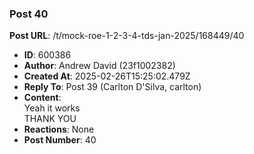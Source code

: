 ### Post 40
**Post URL**: /t/mock-roe-1-2-3-4-tds-jan-2025/168449/40
- **ID**: 600386
- **Author**: Andrew David (23f1002382)
- **Created At**: 2025-02-26T15:25:02.479Z
- **Reply To**: Post 39 (Carlton D'Silva, carlton)
- **Content**:  
  Yeah it works<br>
THANK YOU
- **Reactions**: None
- **Post Number**: 40

